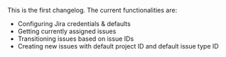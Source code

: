 This is the first changelog. The current functionalities are:
- Configuring Jira credentials & defaults
- Getting currently assigned issues
- Transitioning issues based on issue IDs
- Creating new issues with default project ID and default issue type ID
